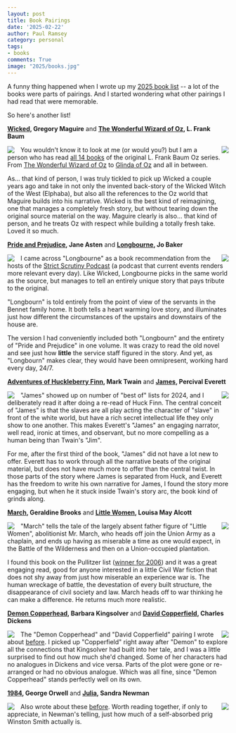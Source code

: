 ```yaml
---
layout: post
title: Book Pairings
date: '2025-02-22'
author: Paul Ramsey
category: personal
tags:
- books
comments: True
image: "2025/books.jpg"
---
```


A funny thing happened when I wrote up my [2025 book list](/2025/01/books.html) -- a lot of the books were parts of pairings. And I started wondering what other pairings I had read that were memorable. 

So here's another list!

**[Wicked](https://en.wikipedia.org/wiki/Wicked_(Maguire_novel)), Gregory Maguire** and **[The Wonderful Wizard of Oz](https://en.wikipedia.org/wiki/The_Wonderful_Wizard_of_Oz), L. Frank Baum**

<img src="{{ site.images }}/2025/wicked.jpg" style="float:left; padding-right:1em;" /><img src="{{ site.images }}/2025/oz.jpg" style="float:right; padding-left:1em;"  />


You wouldn't know it to look at me (or would you?) but I am a person who has read [all 14 books](https://en.wikipedia.org/wiki/List_of_Oz_books) of the original L. Frank Baum Oz series. From [The Wonderful Wizard of Oz](https://en.wikipedia.org/wiki/The_Wonderful_Wizard_of_Oz) to [Glinda of Oz](https://en.wikipedia.org/wiki/Glinda_of_Oz) and all in between. 

As... that kind of person, I was truly tickled to pick up Wicked a couple years ago and take in not only the invented back-story of the Wicked Witch of the West (Elphaba), but also all the references to the Oz world that Maguire builds into his narrative. Wicked is the best kind of reimagining, one that manages a completely fresh story, but without tearing down the original source material on the way. Maguire clearly is also... that kind of person, and he treats Oz with respect while building a totally fresh take. Loved it so much.


**[Pride and Prejudice](https://en.wikipedia.org/wiki/Pride_and_Prejudice), Jane Asten** and **[Longbourne](https://en.wikipedia.org/wiki/Longbourn), Jo Baker**

<img src="{{ site.images }}/2025/longbourn.jpg" style="float:left; padding-right:1em;" /><img src="{{ site.images }}/2025/pride-and-prejudice.jpg" style="float:right; padding-left:1em;"  />

I came across "Longbourne" as a book recommendation from the hosts of the [Strict Scrutiny Podcast](https://crooked.com/podcast-series/strict-scrutiny/) (a podcast that current events renders more relevant every day). Like Wicked, Longbourne picks in the same world as the source, but manages to tell an entirely unique story that pays tribute to the original. 

"Longbourn" is told entirely from the point of view of the servants in the Bennet family home. It both tells a heart warming love story, and illuminates just how different the circumstances of the upstairs and downstairs of the house are. 

The version I had conveniently included both "Longbourn" and the entirety of "Pride and Prejudice" in one volume. It was crazy to read the old novel and see just how **little** the service staff figured in the story. And yet, as "Longbourn" makes clear, they would have been omnipresent, working hard every day, 24/7. 


**[Adventures of Huckleberry Finn](https://en.wikipedia.org/wiki/Adventures_of_Huckleberry_Finn), Mark Twain** and **[James](https://en.wikipedia.org/wiki/James_(novel)), Percival Everett**

<img src="{{ site.images }}/2025/james.jpg" style="float:left; padding-right:1em;" /><img src="{{ site.images }}/2025/huck-finn.jpg" style="float:right; padding-left:1em;"  />

"James" showed up on number of "best of" lists for 2024, and I deliberately read it after doing a re-read of Huck Finn. The central conceit of "James" is that the slaves are all play acting the character of "slave" in front of the white world, but have a rich secret intellectual life they only show to one another. This makes Everett's "James" an engaging narrator, well read, ironic at times, and observant, but no more compelling as a human being than Twain's "Jim".

For me, after the first third of the book, "James" did not have a lot new to offer. Everett has to work through all the narrative beats of the original material, but does not have much more to offer than the central twist. In those parts of the story where James is separated from Huck, and Everett has the freedom to write his own narrative for James, I found the story more engaging, but when he it stuck inside Twain's story arc, the book kind of grinds along. 


**[March](https://www.pulitzer.org/winners/geraldine-brooks), Geraldine Brooks** and **[Little Women](https://en.wikipedia.org/wiki/Little_Women), Louisa May Alcott**

<img src="{{ site.images }}/2025/march.jpg" style="float:left; padding-right:1em;" /><img src="{{ site.images }}/2025/little-women.jpg" style="float:right; padding-left:1em;"  />

"March" tells the tale of the largely absent father figure of "Little Women", abolitionist Mr. March, who heads off join the Union Army as a chaplain, and ends up having as miserable a time as one would expect, in the Battle of the Wilderness and then on a Union-occupied plantation.

I found this book on the Pullitzer list ([winner for 2006](https://www.pulitzer.org/winners/geraldine-brooks)) and it was a great engaging read, good for anyone interested in a little Civil War fiction that does not shy away from just how miserable an experience war is. The human wreckage of battle, the devestation of every built structure, the disappearance of civil society and law. March heads off to war thinking he can make a difference. He returns much more realistic.


**[Demon Copperhead](https://www.pulitzer.org/winners/barbara-kingsolver), Barbara Kingsolver** and **[David Copperfield](https://en.wikipedia.org/wiki/David_Copperfield), Charles Dickens**

<img src="{{ site.images }}/2025/demoncopperhead.jpeg" style="float:left; padding-right:1em;" /><img src="{{ site.images }}/2025/david-copperfield.jpg" style="float:right; padding-left:1em;"  />

The "Demon Copperhead" and "David Copperfield" pairing I wrote about [before](/2025/01/books.html). I picked up "Copperfield" right away after "Demon" to explore all the connections that Kingsolver had built into her tale, and I was a little surprised to find out how much she'd changed. Some of her characters had no analogues in Dickens and vice versa. Parts of the plot were gone or re-arranged or had no obvious analogue. Which was all fine, since "Demon Copperhead" stands perfectly well on its own.


**[1984](https://en.wikipedia.org/wiki/Nineteen_Eighty-Four), George Orwell** and **[Julia](https://www.theguardian.com/books/2023/oct/18/julia-by-sandra-newman-review-a-new-nineteen-eighty-four), Sandra Newman**

<img src="{{ site.images }}/2025/julia.jpeg" style="float:left; padding-right:1em;" /><img src="{{ site.images }}/2025/1984.jpg" style="float:right; padding-left:1em;"  />

Also wrote about these [before](/2025/01/books.html). Worth reading together, if only to appreciate, in Newman's telling, just how much of a self-absorbed prig Winston Smith actually is. 











